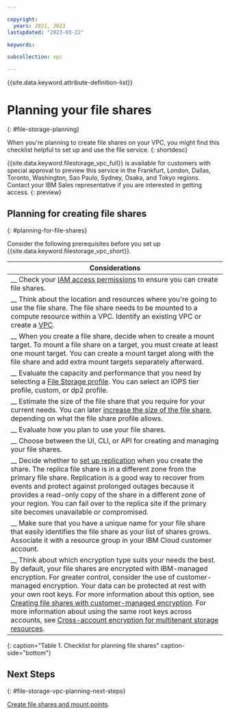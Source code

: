 ```yaml
---

copyright:
  years: 2021, 2023
lastupdated: "2023-03-22"

keywords:

subcollection: vpc

---
```


{{site.data.keyword.attribute-definition-list}}

# Planning your file shares
{: #file-storage-planning}

When you're planning to create file shares on your VPC, you might find this checklist helpful to set up and use the file service.
{: shortdesc}

{{site.data.keyword.filestorage_vpc_full}} is available for customers with special approval to preview this service in the Frankfurt, London, Dallas, Toronto, Washington, Sao Paulo, Sydney, Osaka, and Tokyo regions. Contact your IBM Sales representative if you are interested in getting access.
{: preview}

## Planning for creating file shares
{: #planning-for-file-shares}

Consider the following prerequisites before you set up {{site.data.keyword.filestorage_vpc_short}}.

| Considerations|
|-------------------|
|__ Check your [IAM access permissions](/docs/vpc?topic=vpc-file-storage-managing#file-storage-vpc-iam) to ensure you can create file shares. |
|__ Think about the location and resources where you're going to use the file share. The file share needs to be mounted to a compute resource within a VPC. Identify an existing VPC or create a [VPC](/docs/vpc?topic=vpc-creating-a-vpc-using-the-ibm-cloud-console).|
|__ When you create a file share, decide when to create a mount target. To mount a file share on a target, you must create at least one mount target. You can create a mount target along with the file share and add extra mount targets separately afterward.|
|__ Evaluate the capacity and performance that you need by selecting a [File Storage profile](/docs/vpc?topic=vpc-file-storage-profiles). You can select an IOPS tier profile, custom, or dp2 profile. |
|__ Estimate the size of the file share that you require for your current needs. You can later [increase the size of the file share](/docs/vpc?topic=vpc-file-storage-expand-capacity), depending on what the file share profile allows. |
|__ Evaluate how you plan to use your file shares. |
|__ Choose between the UI, CLI, or API for creating and managing your file shares. |
|__ Decide whether to [set up replication](/docs/vpc?topic=vpc-file-storage-replication) when you create the share. The replica file share is in a different zone from the primary file share. Replication is a good way to recover from events and protect against prolonged outages because it provides a read-only copy of the share in a different zone of your region. You can fail over to the replica site if the primary site becomes unavailable or compromised. |
|__ Make sure that you have a unique name for your file share that easily identifies the file share as your list of shares grows. Associate it with a resource group in your IBM Cloud customer account. |
|__ Think about which encryption type suits your needs the best. By default, your file shares are encrypted with IBM-managed encryption. For greater control, consider the use of customer-managed encryption. Your data can be protected at rest with your own root keys. For more information about this option, see [Creating file shares with customer-managed encryption](/docs/vpc?topic=vpc-file-storage-vpc-encryption). For more information about using the same root keys across accounts, see [Cross-account encryption for multitenant storage resources](/docs/vpc?topic=vpc-vpc-byok-cross-acct-key). |
{: caption="Table 1. Checklist for planning file shares" caption-side="bottom"}

## Next Steps
{: #file-storage-vpc-planning-next-steps}

[Create file shares and mount points](/docs/vpc?topic=vpc-file-storage-create).
